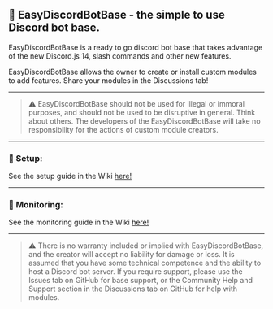 ## 🤖 EasyDiscordBotBase - the simple to use Discord bot base.
EasyDiscordBotBase is a ready to go discord bot base that takes advantage of the new Discord.js 14, slash commands and other new features.

EasyDiscordBotBase allows the owner to create or install custom modules to add features. Share your modules in the Discussions tab!

---

>⚠️ EasyDiscordBotBase should not be used for illegal or immoral purposes, and should not be used to be disruptive in general. Think about others. The developers of the EasyDiscordBotBase will take no responsibility for the actions of custom module creators.

---

### 💽 Setup:
See the setup guide in the Wiki [here!](https://github.com/robotprobot/EasyDiscordBotBase/wiki/Setting-up,-activating-and-monitoring-EasyDiscordBotBase#-setup)

---

### 👀 Monitoring:
See the monitoring guide in the Wiki [here!](https://github.com/robotprobot/EasyDiscordBotBase/wiki/Setting-up,-activating-and-monitoring-EasyDiscordBotBase#-monitoring)

---

> ⚠️ There is no warranty included or implied with EasyDiscordBotBase, and the creator will accept no liability for damage or loss. It is assumed that you have some technical competence and the ability to host a Discord bot server.
If you require support, please use the Issues tab on GitHub for base support, or the Community Help and Support section in the Discussions tab on GitHub for help with modules.
